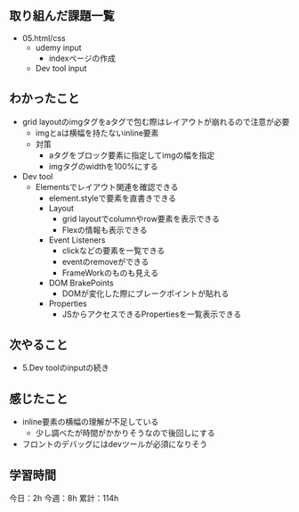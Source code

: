 ## 取り組んだ課題一覧

- 05.html/css
    - udemy input
        - indexページの作成
    - Dev tool input

## わかったこと
- grid layoutのimgタグをaタグで包む際はレイアウトが崩れるので注意が必要
    - imgとaは横幅を持たないinline要素
    - 対策
        - aタグをブロック要素に指定してimgの幅を指定
        - imgタグのwidthを100%にする
- Dev tool
    - Elementsでレイアウト関連を確認できる
        - element.styleで要素を直書きできる
        - Layout
            - grid layoutでcolumnやrow要素を表示できる
            - Flexの情報も表示できる
        - Event Listeners
            - clickなどの要素を一覧できる
            - eventのremoveができる
            - FrameWorkのものも見える
        - DOM BrakePoints
            - DOMが変化した際にブレークポイントが貼れる
        - Properties
            -  JSからアクセスできるPropertiesを一覧表示できる

## 次やること

- 5.Dev toolのinputの続き

## 感じたこと
- inline要素の横幅の理解が不足している
    - 少し調べたが時間がかかりそうなので後回しにする
- フロントのデバッグにはdevツールが必須になりそう
## 学習時間

今日：2h
今週：8h
累計：114h
